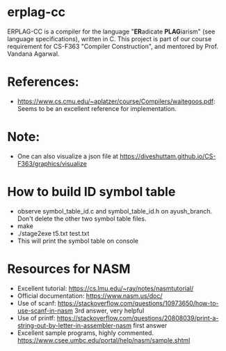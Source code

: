 # erplag-cc

ERPLAG-CC is a compiler for the language "**ER**adicate **PLAG**iarism" (see language specifications), written in C.
This project is part of our course requirement for CS-F363 "Compiler Construction", and mentored by Prof. Vandana Agarwal. 

# References:

- https://www.cs.cmu.edu/~aplatzer/course/Compilers/waitegoos.pdf: Seems to be an excellent reference for implementation.

# Note:

- One can also visualize a json file at https://diveshuttam.github.io/CS-F363/graphics/visualize

# How to build ID symbol table

- observe symbol_table_id.c and symbol_table_id.h on ayush_branch. Don't delete the other two symbol table files.
- make 
- ./stage2exe t5.txt test.txt
- This will print the symbol table on console

# Resources for NASM

- Excellent tutorial: https://cs.lmu.edu/~ray/notes/nasmtutorial/
- Official documentation: https://www.nasm.us/doc/
- Use of scanf: https://stackoverflow.com/questions/10973650/how-to-use-scanf-in-nasm 3rd answer, very helpful
- Use of printf: https://stackoverflow.com/questions/20808039/print-a-string-out-by-letter-in-assembler-nasm first answer
- Excellent sample programs, highly commented. https://www.csee.umbc.edu/portal/help/nasm/sample.shtml
